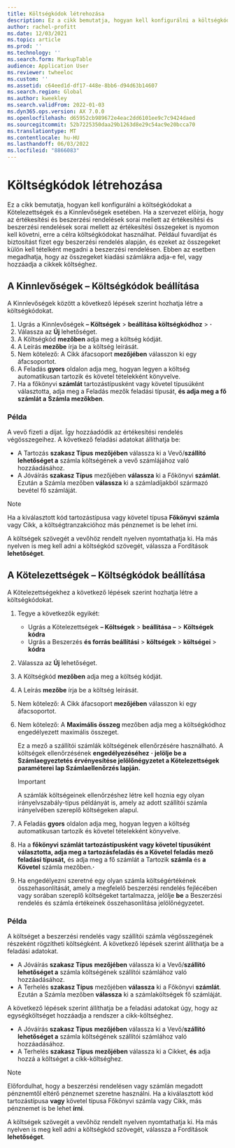 ```yaml
---
title: Költségkódok létrehozása
description: Ez a cikk bemutatja, hogyan kell konfigurálni a költségkódokat a Kötelezettségek és a Kinnlevőségek esetében.
author: rachel-profitt
ms.date: 12/03/2021
ms.topic: article
ms.prod: ''
ms.technology: ''
ms.search.form: MarkupTable
audience: Application User
ms.reviewer: twheeloc
ms.custom: ''
ms.assetid: c64eed1d-df17-448e-8bb6-d94d63b14607
ms.search.region: Global
ms.author: kweekley
ms.search.validFrom: 2022-01-03
ms.dyn365.ops.version: AX 7.0.0
ms.openlocfilehash: d65952cb989672e4eac2dd6101ee9c7c9424daed
ms.sourcegitcommit: 52b7225350daa29b1263d8e29c54ac9e20bcca70
ms.translationtype: MT
ms.contentlocale: hu-HU
ms.lasthandoff: 06/03/2022
ms.locfileid: "8866083"
---
```

# <a name="create-charges-codes"></a>Költségkódok létrehozása

Ez a cikk bemutatja, hogyan kell konfigurálni a költségkódokat a Kötelezettségek és a Kinnlevőségek esetében. Ha a szervezet előírja, hogy az értékesítési és beszerzési rendelések sorai mellett az értékesítési és beszerzési rendelések sorai mellett az értékesítési összegeket is nyomon kell követni, erre a célra költségkódokat használhat. Például fuvardíjat és biztosítást fizet egy beszerzési rendelés alapján, és ezeket az összegeket külön kell tételként megadni a beszerzési rendelésen. Ebben az esetben megadhatja, hogy az összegeket kiadási számlákra adja-e fel, vagy hozzáadja a cikkek költséghez.

## <a name="set-up-charges-codes-for-accounts-receivable"></a>A Kinnlevőségek – Költségkódok beállítása

A Kinnlevőségek között a következő lépések szerint hozhatja létre a költségkódokat.

1. Ugrás a Kinnlevőségek **– Költségek** &gt; **beállítása költségkódhoz** &gt; **·**
2. Válassza az **Új** lehetőséget.
3. A Költségkód **mezőben** adja meg a költség kódját.
3. A Leírás **mezőbe** írja be a költség leírását.
4. Nem kötelező: A Cikk áfacsoport **mezőjében** válasszon ki egy áfacsoportot.
5. A Feladás **gyors** oldalon adja meg, hogyan legyen a költség automatikusan tartozik és követel tételekként könyvelve.
6. Ha a főkönyvi **számlát** tartozástípusként vagy követel típusúként választotta, adja meg a Feladás mezők feladási típusát, **és adja meg a fő számlát a** **Számla mezőkben**.

### <a name="example"></a>Példa

A vevő fizeti a díjat. Így hozzáadódik az értékesítési rendelés végösszegeihez. A következő feladási adatokat állíthatja be:

- A Tartozás **szakasz Típus** **mezőjében** válassza ki a Vevő/**szállító lehetőséget a** számla költségének a vevő számlájához való hozzáadásához.
- A Jóváírás **szakasz Típus** mezőjében **válassza** ki a Főkönyvi **számlát**. Ezután a Számla mezőben **válassza** ki a számladíjakból származó bevétel fő számláját.

> [!NOTE]
> Ha a kiválasztott kód tartozástípusa vagy követel típusa **Főkönyvi** **számla** vagy Cikk, a költségtranzakcióhoz más pénznemet is be lehet írni.

A költségek szövegét a vevőhöz rendelt nyelven nyomtathatja ki. Ha más nyelven is meg kell adni a költségkód szövegét, válassza a Fordítások **lehetőséget**.

## <a name="set-up-charges-codes-for-accounts-payable"></a>A Kötelezettségek – Költségkódok beállítása

A Kötelezettségekhez a következő lépések szerint hozhatja létre a költségkódokat.

1. Tegye a következők egyikét:

    - Ugrás a Kötelezettségek **– Költségek** &gt; **beállítása** **–** &gt; **Költségek kódra**
    - Ugrás a Beszerzés **és forrás beállítási** &gt; **költségek** &gt; **költségei** &gt; **kódra**

2. Válassza az **Új** lehetőséget.
3. A Költségkód **mezőben** adja meg a költség kódját.
3. A Leírás **mezőbe** írja be a költség leírását.
4. Nem kötelező: A Cikk áfacsoport **mezőjében** válasszon ki egy áfacsoportot.
5. Nem kötelező: A **Maximális összeg** mezőben adja meg a költségkódhoz engedélyezett maximális összeget.

    Ez a mező a szállítói számlák költségének ellenőrzésére használható. A költségek ellenőrzésének **engedélyezéséhez** **·** **jelölje be a Számlaegyeztetés érvényesítése jelölőnégyzetet a Kötelezettségek paraméterei lap Számlaellenőrzés lapján.**

    > [!IMPORTANT]
    > A számlák költségeinek ellenőrzéshez létre kell hoznia egy olyan irányelvszabály-típus példányát is, amely az adott szállítói számla irányelvében szereplő költségeken alapul.

6. A Feladás **gyors** oldalon adja meg, hogyan legyen a költség automatikusan tartozik és követel tételekként könyvelve.
7. Ha a **főkönyvi számlát tartozástípusként vagy követel típusúként választotta, adja meg a tartozásfeladás és a Követel feladás mező feladási típusát,** és adja meg a fő számlát a Tartozik **számla** és **a** **Követel** számla mezőben.**·**
8. Ha engedélyezni szeretné egy olyan számla költségértékének összehasonlítását, amely a megfelelő beszerzési rendelés fejlécében vagy sorában szereplő költségeket tartalmazza, jelölje **be** a Beszerzési rendelés és számla értékeinek összehasonlítása jelölőnégyzetet.

### <a name="example"></a>Példa

A költséget a beszerzési rendelés vagy szállítói számla végösszegének részeként rögzítheti költségként. A következő lépések szerint állíthatja be a feladási adatokat. 

- A Jóváírás **szakasz Típus** **mezőjében** válassza ki a Vevő/**szállító lehetőséget a** számla költségének szállítói számlához való hozzáadásához.
- A Terhelés **szakasz Típus** mezőjében **válassza** ki a Főkönyvi **számlát**. Ezután a Számla mezőben **válassza** ki a számlaköltségek fő számláját.

A következő lépések szerint állíthatja be a feladási adatokat úgy, hogy az egységköltséget hozzáadja a rendszer a cikk-költséghez.

- A Jóváírás **szakasz Típus** **mezőjében** válassza ki a Vevő/**szállító lehetőséget a** számla költségének szállítói számlához való hozzáadásához.
- A Terhelés **szakasz Típus** **mezőjében** válassza ki a Cikket, **és** adja hozzá a költséget a cikk-költséghez.

> [!NOTE]
> Előfordulhat, hogy a beszerzési rendelésen vagy számlán megadott pénznemtől eltérő pénznemet szeretne használni. Ha a kiválasztott kód tartozástípusa **vagy** követel típusa Főkönyvi számla vagy Cikk, más pénznemet is be lehet **írni**.

A költségek szövegét a vevőhöz rendelt nyelven nyomtathatja ki. Ha más nyelven is meg kell adni a költségkód szövegét, válassza a Fordítások **lehetőséget**.
